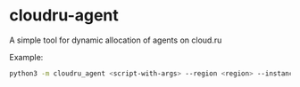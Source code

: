 # cloudru-agent
A simple tool for dynamic allocation of agents on cloud.ru

Example:
```sh
python3 -m cloudru_agent <script-with-args> --region <region> --instance_type <type> --base_image <image> --capacity <num-runs>
```
